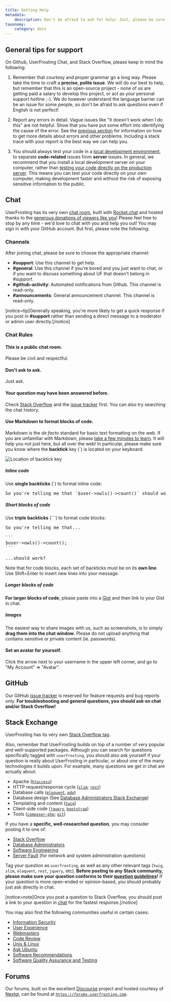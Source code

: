 ```yaml
---
title: Getting Help
metadata:
    description: Don't be afraid to ask for help! Just, please be sure to read and understand our rules first.
taxonomy:
    category: docs
---
```


## General tips for support

On Github, UserFrosting Chat, and Stack Overflow, please keep in mind the following:

1. Remember that courtesy and proper grammar go a long way. Please take the time to craft a **precise, polite issue**. We will do our best to help, but remember that this is an open-source project - none of us are getting paid a salary to develop this project, or act as your personal support hotline ;-). We do however understand the language barrier can be an issue for some people, so don't be afraid to ask questions even if English is not perfect!

2. Report any errors in detail. Vague issues like "it doesn't work when I do this" are not helpful. Show that you have put some effort into identifying the cause of the error. See the [previous section](/troubleshooting/debugging) for information on how to get more details about errors and other problems. Including a stack trace with your report is the best way we can help you.

3. You should always test your code in a [local development environment](/background/develop-locally-serve-globally), to separate **code-related** issues from **server** issues. In general, we recommend that you install a local development server on your computer, rather than [testing your code directly on the production server](https://pbs.twimg.com/media/BxfENwpIYAAcHqQ.png). This means you can test your code directly on your own computer, making development faster and without the risk of exposing sensitive information to the public.

## Chat

UserFrosting has its very own [chat room](https://chat.userfrosting.com), built with [Rocket.chat](https://rocket.chat/) and hosted thanks to the [generous donations of viewers like you](https://opencollective.com/userfrosting)! Please feel free to stop by any time - we'd love to chat with you and help you out! You may sign in with your GitHub account. But first, please note the following:

### Channels

After joining chat, please be sure to choose the appropriate channel:

- **#support**: Use this channel to get help.
- **#general**: Use this channel if you're bored and you just want to chat, or if you want to discuss something about UF that doesn't belong in *#support*.
- **#github-activity**: Automated notifications from Github. This channel is read-only.
- **#announcements**: General announcement channel. This channel is read-only.

[notice=tip]Generally speaking, you're more likely to get a quick response if you post in **#support** rather than sending a direct message to a moderator or admin user directly.[/notice]

### Chat Rules

#### This is a public chat room.

Please be civil and respectful.

#### Don't ask to ask.

Just ask.

#### Your question may have been answered before.

Check [Stack Overflow](http://stackoverflow.com/tags/userfrosting) and the [issue tracker](https://github.com/userfrosting/UserFrosting/issues?utf8=%E2%9C%93&amp;q=is%3Aissue) first. You can also try searching the chat history.

#### Use Markdown to format blocks of code.

Markdown is the _de facto_ standard for basic text formatting on the web. If you are unfamiliar with Markdown, please [take a few minutes to learn](https://guides.github.com/features/mastering-markdown/#what). It will help you not just here, but all over the web! In particular, please make sure you know where the **backtick** key (`) is located on your keyboard:

![Location of backtick key](/images/backtick.png)

##### Inline code

Use **single backticks** (`) to format inline code:

<pre>
So you're telling me that `$user->owls()->count()` should work?
</pre>

##### Short blocks of code

Use **triple backticks** (```) to format code blocks:

<pre>
So you're telling me that...

```
$user->owls()->count();
```

...should work?
</pre>

Note that for code blocks, each set of backticks must be on its **own line**. Use Shift+Enter to insert new lines into your message.

##### Longer blocks of code

**For larger blocks of code**, please paste into a [Gist](https://gist.github.com) and then link to your Gist in chat.

##### Images

The easiest way to share images with us, such as screenshots, is to simply **drag them into the chat window**. Please do not upload anything that contains sensitive or private content (ie. passwords).

#### Set an avatar for yourself.

Click the arrow next to your username in the upper left corner, and go to "My Account" => "Avatar".

## GitHub

Our GitHub [issue tracker](https://github.com/userfrosting/UserFrosting/issues?utf8=%E2%9C%93&amp;q=is%3Aissue) is reserved for feature requests and bug reports only. **For troubleshooting and general questions, you should ask on chat and/or Stack Overflow!**

## Stack Exchange

UserFrosting has its very own [Stack Overflow tag](http://stackoverflow.com/questions/tagged/userfrosting).

Also, remember that UserFrosting builds on top of a number of very popular and well-supported packages. Although you can search for questions specifically tagged with `userfrosting`, you should also ask yourself if your question is really about UserFrosting in particular, or about one of the many technologies it builds upon. For example, many questions we get in chat are actually about:

- Apache ([`htaccess`](http://stackoverflow.com/questions/tagged/.htaccess))
- HTTP request/response cycle ([`slim`](http://stackoverflow.com/questions/tagged/slim); [`rest`](http://stackoverflow.com/questions/tagged/rest))
- Database calls ([`eloquent`](http://stackoverflow.com/questions/tagged/eloquent), [`pdo`](http://stackoverflow.com/questions/tagged/pdo))
- Database design (See [Database Administrators Stack Exchange](http://dba.stackexchange.com/))
- Templating and content ([`twig`](http://stackoverflow.com/questions/tagged/twig))
- Client-side code ([`jquery`](http://stackoverflow.com/questions/tagged/jquery), [`bootstrap`](http://stackoverflow.com/questions/tagged/twitter-bootstrap))
- Tools ([`composer-php`](http://stackoverflow.com/questions/tagged/composer-php); [`git`](http://stackoverflow.com/questions/tagged/git))

If you have a **specific, well-researched question**, you may consider posting it to one of:

- [Stack Overflow](http://stackoverflow.com)
- [Database Administrators](http://dba.stackexchange.com/)
- [Software Engineering](http://softwareengineering.stackexchange.com/)
- [Server Fault](http://serverfault.com/) (for network and system administration questions)

Tag your question as `userfrosting`, as well as any other relevant tags (`twig`, `slim`, `eloquent`, `rest`, `jquery`, etc). **Before posting to any Stack community, please make sure your question conforms to their [question guidelines](http://stackoverflow.com/help/on-topic)!** If your question is more open-ended or opinion-based, you should probably just ask directly in chat.

[notice=note]Once you post a question to Stack Overflow, you should post a link to your question in [chat](https://chat.userfrosting.com) for the fastest response.[/notice]

You may also find the following communities useful in certain cases:

- [Information Security](http://security.stackexchange.com/)
- [User Experience](http://ux.stackexchange.com/)
- [Webmasters](http://webmasters.stackexchange.com/)
- [Code Review](http://codereview.stackexchange.com/)
- [Unix & Linux](http://unix.stackexchange.com/)
- [Ask Ubuntu](http://askubuntu.com/)
- [Software Recommendations](http://softwarerecs.stackexchange.com/)
- [Software Quality Assurance and Testing](http://sqa.stackexchange.com/)

## Forums

Our forums, built on the excellent [Discourse](https://www.discourse.org/) project and hosted courtesy of [Nextgi](https://nextgi.com/), can be found at [`https://forums.userfrosting.com`](https://forums.userfrosting.com).

